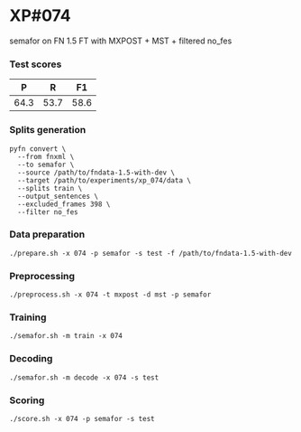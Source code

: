 # XP\#074

semafor on FN 1.5 FT with MXPOST + MST + filtered no_fes

### Test scores
| P | R | F1 |
| --- | --- | --- |
| 64.3 | 53.7 | 58.6 |

### Splits generation
```
pyfn convert \
  --from fnxml \
  --to semafor \
  --source /path/to/fndata-1.5-with-dev \
  --target /path/to/experiments/xp_074/data \
  --splits train \
  --output_sentences \
  --excluded_frames 398 \
  --filter no_fes
```

### Data preparation
```
./prepare.sh -x 074 -p semafor -s test -f /path/to/fndata-1.5-with-dev
```

### Preprocessing
```
./preprocess.sh -x 074 -t mxpost -d mst -p semafor
```

### Training
```
./semafor.sh -m train -x 074
```

### Decoding
```
./semafor.sh -m decode -x 074 -s test
```

### Scoring
```
./score.sh -x 074 -p semafor -s test
```
